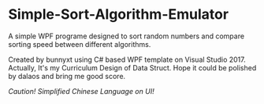 # Simple-Sort-Algorithm-Emulator
A simple WPF programe designed to sort random numbers and compare sorting speed between different algorithms.

Created by bunnyxt using C# based WPF template on Visual Studio 2017.
Actually, It's my Curriculum Design of Data Struct. Hope it could be polished by dalaos and bring me good score.

*Caution! Simplified Chinese Language on UI!*
